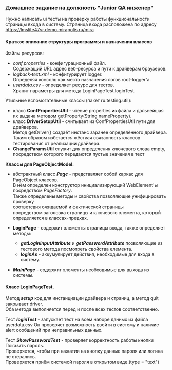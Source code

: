 ### Домашнее задание на должность "Junior QA инженер"

Нужно написать ui тесты на проверку работы функциональности страницы входа в систему. 
Страница входа расположена по адресу https://lmslite47vr.demo.mirapolis.ru/mira

#### Краткое описание структуры программы и назначения классов

Файлы ресурсов:

* _conf.properties_ - конфигурационный файл. <br>
Содержащий URL адрес веб-ресурса и пути к драйверам браузеров.
* _logback-text.xml_ - конфигурирует logger. <br>Определяя консоль как место назначения логов
root-logger'a.
* _userdata.csv_ - определяет ресурс для тестов. <br>
Хранит параметры для метода LoginPageTest.loginTest.

Утильные вспомогательные классы (пакет ru.testing.util):
* класс **ConfPropertiesUtil** - чтение properties из файла и дальнейшая их выдача методом getProperty(String nameProperty).</br>
* класс **DriverSetupUtil** - считывает из ConfPropertiesUtil пути для драйверов.<br>
Метод getDriver() создаёт инстанс заранее определённого драйвера. <br>
Таким образом избегается жёсткая связанность классов тестирования от реализации драйвера.
* **ChangeParamsUtil** служит для определения ключевого слова empty,<br> 
посредством которого передаются пустые значения в тест

<strong> Классы для PageObjectModel: </strong>

- абстрактный класс **_Page_** - представляет собой каркас для PageObject классов.<br>
В нём определен конструктор инициализирующий WebElement'ы посредством _PageFactory_.<br>
Также определены методы и свойства позволяющие унифицировать проверку<br>
соответсвия ожидаемой и фактической страницы<br>
посредством заголовка страницы и ключевого элемента, который определяется в классах-предках.
- **LoginPage** - содержит элементы страницы входа, также определяет методы:
  
  - **_getLoginInputAttribute_** и **_getPasswordAttribute_** позволяющие из тестового метода посмотреть свойства елемента.
  - **_loginAs_** - аккумулирует действия, необходимые для входа в систему.

- **_MainPage_** - содержит элементы необходимые для выхода из системы.

#### Класс LoginPageTest.

Метод **_setup_** код для инстанциации драйвера и страниц, а метод quit закрывает driver.<br>
Оба метода выполняется перед и после всех тестов соответственно.

Тест **_loginTest_** - запускает тест на всем наборе данных из файла userdata.csv
Он проверяет возможность ввойти в систему и наличие alert сообщений при неправильных данных.

Тест **_ShowPasswordTest_** - проверяет корректность работы кнопки Показать пароль.<br>
Проверяется, чтобы при нажатии на кнопку данные пароля или логина не стерались.<br>
Проверяется приём системой пароля в открытом виде.(type = "text")
